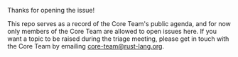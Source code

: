 Thanks for opening the issue!

This repo serves as a record of the Core Team's public agenda, and for now only members of the Core Team are allowed to open issues here. If you want a topic to be raised during the triage meeting, please get in touch with the Core Team by emailing core-team@rust-lang.org.
